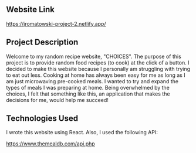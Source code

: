 
## Website Link

https://jromatowski-project-2.netlify.app/

## Project Description

Welcome to my random recipe website, "CHOICES". The purpose of this project is to provide random food recipes (to cook) at the click of a button.  I decided to make this website because I personally am struggling with trying to eat out less.  Cooking at home has always been easy for me as long as I am just microwaving pre-cooked meals. I wanted to try and expand the types of meals I was preparing at home.  Being overwhelmed by the choices, I felt that something like this, an application that makes the decisions for me, would help me succeed!

## Technologies Used

I wrote this website using React.  Also, I used the following API:

https://www.themealdb.com/api.php

<!-- ## Struggles

- When I had the useEffect, the image from the link would render twice.  I fixed this by removing the strict router tag from the index.js.

- kept trying to use useEffect to fire on button click, decided to just use an onClick and then make a handleClick function, repeating the fetch code.  Is this the only way?  Not DRY.

- when trying to use the cocktail API (old idea), I kept getting back SyntaxError: Unexpected token < in JSON at position 0.  This was because the fetch url didn't have https:// in front of it.

- Getting rid of the broken link icon that appears while images are loading.  I found a solution on stack overflow, where you set state for "loading" and initialState to "true", and then you have a div designated as an "image container" for the image you are working on.  You set style on the image container to hide while loading state is true, and show while loading state is false. >>style={{visibility: loading ? "hidden" : "visible"}}<<. <br><br>
To set loading state to false they put a for loop in the fetch that uses a React hook called useRef, and then compares some number value from the fetched data, creates a condition for that comparison to return false or true, and then the loading state is set to false, then displaying the image container div on the page.  This effectively removes the unsightly broken link icon, but there is still a delay in the image loading.  I do not know why this works.  There is a more advanced method of image loading, "lazy loading" or using a placeholder image, but it seemed too advanced for now so coming back later.

- If you don't put your fetch in a useEffect it will loop forever.

- In my Categories.js, the entire thing wasn't working because I put a "{" instead of a "(" after the arrow function.

- I completely misunderstood how "return" worked in fetch's.  I was not passing data down correctly, and then was getting *very* confused about why the console.log's I were using weren't using

- I learned that a background should be a solid color, because the styling gets messed up if you have to scroll at all.  

- I learned the best solution for blank space is to put in content.

- The JS I had to use to display recipe ingredients and ingredient amounts took me a minute to figure out.  

## Stretch Goals

- Media Queries to make the desktop version better
- I would like to switch API's to one that includes nutritional information, such as calories and macros.  
- Looking for a way to format the "cooking instruction" paragraph.  As of now it's being pulled out of the API, so there's no way to format the block of text to be more accessible.
- I would like to be able to search foods by category. Doing this with the current API is possible, but I was not able to complete this feature by the project deadline. -->